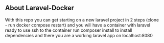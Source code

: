 ## About Laravel-Docker
With this repo you can get starting on a new laravel project in 2 steps (clone - run docker compose restart) and you will have a container with laravel ready to use 
ssh to the container run composer install to install dependencies
and there you are a working laravel app on localhost:8080
